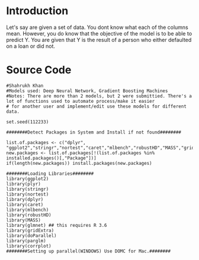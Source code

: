 # Introduction

Let's say are given a set of data. You dont know what each of the columns mean. However, you do know that the objective of the model is to be able to predict Y.
You are given that Y is the result of a person who either defaulted on a loan or did not. 


# Source Code

```{r}
#Shahrukh Khan
#Models used: Deep Neural Network, Gradient Boosting Machines
#Notes: There are more than 2 models, but 2 were submittied. There's a lot of functions used to automate process/make it easier
# for another user and implement/edit use these models for different data.

set.seed(112233)

########Detect Packages in System and Install if not found########

list.of.packages <- c("dplyr", "ggplot2","stringr","nortest","caret","mlbench","robustHD","MASS","gridExtra","glmnet","doParallel","parglm","corrplot")
new.packages <- list.of.packages[!(list.of.packages %in% installed.packages()[,"Package"])]
if(length(new.packages)) install.packages(new.packages)

########Loading Libraries########
library(ggplot2)
library(plyr)
library(stringr)
library(nortest)
library(dplyr)
library(caret)
library(mlbench)
library(robustHD)
library(MASS)
library(glmnet) ## this requires R 3.6
library(gridExtra)
library(doParallel)
library(parglm)
library(corrplot)
########Setting up parallel(WINDOWS) Use DOMC for Mac.########
````
